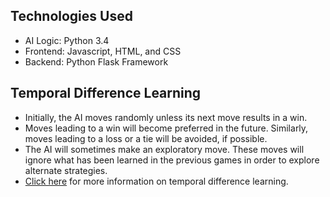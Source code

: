 **Technologies Used**
---
* AI Logic: Python 3.4
* Frontend: Javascript, HTML, and CSS
* Backend: Python Flask Framework

**Temporal Difference Learning**
---
* Initially, the AI moves randomly unless its next move results in a win.
* Moves leading to a win will become preferred in the future. Similarly, moves leading to a loss or a tie will be avoided, if possible.
* The AI will sometimes make an exploratory move. These moves will ignore what has been learned in the previous games in order to explore alternate strategies.
* [Click here](https://en.wikipedia.org/wiki/Temporal_difference_learning) for more information on temporal difference learning.
